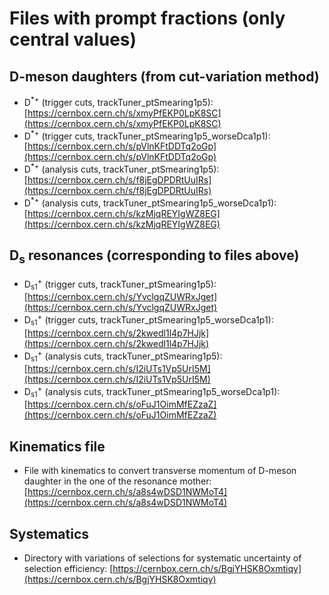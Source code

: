 # Files with prompt fractions (only central values)

## D-meson daughters (from cut-variation method)
- D<sup>*+</sup> (trigger cuts, trackTuner_ptSmearing1p5): [https://cernbox.cern.ch/s/xmyPfEKP0LpK8SC](https://cernbox.cern.ch/s/xmyPfEKP0LpK8SC)
- D<sup>*+</sup> (trigger cuts, trackTuner_ptSmearing1p5_worseDca1p1): [https://cernbox.cern.ch/s/pVlnKFtDDTq2oGp](https://cernbox.cern.ch/s/pVlnKFtDDTq2oGp)
- D<sup>*+</sup> (analysis cuts, trackTuner_ptSmearing1p5): [https://cernbox.cern.ch/s/f8jEgDPDRtUuIRs](https://cernbox.cern.ch/s/f8jEgDPDRtUuIRs)
- D<sup>*+</sup> (analysis cuts, trackTuner_ptSmearing1p5_worseDca1p1): [https://cernbox.cern.ch/s/kzMjqREYIgWZ8EG](https://cernbox.cern.ch/s/kzMjqREYIgWZ8EG)

## D<sub>s</sub> resonances (corresponding to files above)
- D<sub>s1</sub><sup>+</sup> (trigger cuts, trackTuner_ptSmearing1p5): [https://cernbox.cern.ch/s/YvclgqZUWRxJget](https://cernbox.cern.ch/s/YvclgqZUWRxJget)
- D<sub>s1</sub><sup>+</sup> (trigger cuts, trackTuner_ptSmearing1p5_worseDca1p1): [https://cernbox.cern.ch/s/2kwedl1l4p7HJjk](https://cernbox.cern.ch/s/2kwedl1l4p7HJjk)
- D<sub>s1</sub><sup>+</sup> (analysis cuts, trackTuner_ptSmearing1p5): [https://cernbox.cern.ch/s/I2iUTs1Vp5UrI5M](https://cernbox.cern.ch/s/I2iUTs1Vp5UrI5M)
- D<sub>s1</sub><sup>+</sup> (analysis cuts, trackTuner_ptSmearing1p5_worseDca1p1): [https://cernbox.cern.ch/s/oFuJ1OimMfEZzaZ](https://cernbox.cern.ch/s/oFuJ1OimMfEZzaZ)

## Kinematics file
- File with kinematics to convert transverse momentum of D-meson daughter in the one of the resonance mother: [https://cernbox.cern.ch/s/a8s4wDSD1NWMoT4](https://cernbox.cern.ch/s/a8s4wDSD1NWMoT4)

## Systematics
- Directory with variations of selections for systematic uncertainty of selection efficiency: [https://cernbox.cern.ch/s/BgjYHSK8Oxmtiqy](https://cernbox.cern.ch/s/BgjYHSK8Oxmtiqy) 